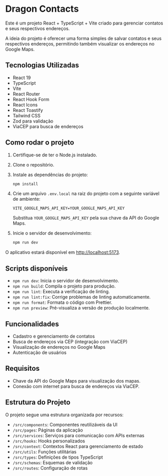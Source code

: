 # Dragon Contacts

Este é um projeto React + TypeScript + Vite criado para gerenciar contatos e seus respectivos endereços.

A ideia do projeto é oferecer uma forma simples de salvar contatos e seus respectivos endereços, permitindo também visualizar os endereços no Google Maps.

## Tecnologias Utilizadas

- React 19
- TypeScript
- Vite
- React Router
- React Hook Form
- React Icons
- React Toastify
- Tailwind CSS
- Zod para validação
- ViaCEP para busca de endereços

## Como rodar o projeto

1. Certifique-se de ter o Node.js instalado.
2. Clone o repositório.
3. Instale as dependências do projeto:
   ```bash
   npm install
   ```
4. Crie um arquivo `.env.local` na raiz do projeto com a seguinte variável de ambiente:

   ```
   VITE_GOOGLE_MAPS_API_KEY=YOUR_GOOGLE_MAPS_API_KEY
   ```

   Substitua `YOUR_GOOGLE_MAPS_API_KEY` pela sua chave da API do Google Maps.

5. Inicie o servidor de desenvolvimento:
   ```bash
   npm run dev
   ```

O aplicativo estará disponível em [http://localhost:5173](http://localhost:5173).

## Scripts disponíveis

- `npm run dev`: Inicia o servidor de desenvolvimento.
- `npm run build`: Compila o projeto para produção.
- `npm run lint`: Executa a verificação de linting.
- `npm run lint:fix`: Corrige problemas de linting automaticamente.
- `npm run format`: Formata o código com Prettier.
- `npm run preview`: Pré-visualiza a versão de produção localmente.

## Funcionalidades

- Cadastro e gerenciamento de contatos
- Busca de endereços via CEP (integração com ViaCEP)
- Visualização de endereços no Google Maps
- Autenticação de usuários

## Requisitos

- Chave da API do Google Maps para visualização dos mapas.
- Conexão com internet para busca de endereços via ViaCEP.

## Estrutura do Projeto

O projeto segue uma estrutura organizada por recursos:

- `/src/components`: Componentes reutilizáveis da UI
- `/src/pages`: Páginas da aplicação
- `/src/services`: Serviços para comunicação com APIs externas
- `/src/hooks`: Hooks personalizados
- `/src/context`: Contextos React para gerenciamento de estado
- `/src/utils`: Funções utilitárias
- `/src/types`: Definições de tipos TypeScript
- `/src/schemas`: Esquemas de validação
- `/src/routes`: Configuração de rotas

```

```
